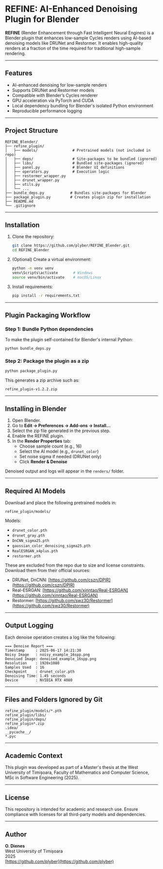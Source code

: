 # REFINE: AI-Enhanced Denoising Plugin for Blender

**REFINE** (Render Enhancement through Fast Intelligent Neural Engines) is a Blender plugin that enhances low-sample Cycles renders using AI-based denoising models like DRUNet and Restormer. It enables high-quality renders at a fraction of the time required for traditional high-sample rendering.

---

## Features

- AI-enhanced denoising for low-sample renders
- Supports DRUNet and Restormer models
- Compatible with Blender’s Cycles renderer
- GPU acceleration via PyTorch and CUDA
- Local dependency bundling for Blender's isolated Python environment
- Reproducible performance logging

---

## Project Structure

```
REFINE_Blender/
├── refine_plugin/
│   ├── models/                # Pretrained models (not included in repo)
│   ├── deps/                  # Site-packages to be bundled (ignored)
│   ├── libs/                  # Bundled site-packages (ignored)
│   ├── panel.py               # Blender UI definitions
│   ├── operators.py           # Execution logic
│   ├── restormer_wrapper.py
│   ├── drunet_wrapper.py
│   ├── utils.py
│   └── ...
├── bundle_deps.py            # Bundles site-packages for Blender
├── package_plugin.py         # Creates plugin zip for installation
├── README.md
└── .gitignore
```

---

## Installation

1. Clone the repository:

   ```bash
   git clone https://github.com/plyber/REFINE_Blender.git
   cd REFINE_Blender
   ```

2. (Optional) Create a virtual environment:

   ```bash
   python -m venv venv
   venv\Scripts\activate       # Windows
   source venv/bin/activate    # macOS/Linux
   ```

3. Install requirements:

   ```bash
   pip install -r requirements.txt
   ```

---

## Plugin Packaging Workflow

### Step 1: Bundle Python dependencies

To make the plugin self-contained for Blender's internal Python:

```bash
python bundle_deps.py
```

### Step 2: Package the plugin as a zip

```bash
python package_plugin.py
```

This generates a zip archive such as:

```
refine_plugin-v1.2.2.zip
```

---

## Installing in Blender

1. Open Blender.
2. Go to **Edit → Preferences → Add-ons → Install...**
3. Select the zip file generated in the previous step.
4. Enable the REFINE plugin.
5. In the **Render Properties** tab:
   - Choose sample count (e.g., 16)
   - Select the AI model (e.g., `drunet_color`)
   - Set noise sigma if needed (DRUNet only)
   - Click **Render & Denoise**

Denoised output and logs will appear in the `renders/` folder.

---

## Required AI Models

Download and place the following pretrained models in:

```
refine_plugin/models/
```

Models:

- `drunet_color.pth`
- `drunet_gray.pth`
- `DnCNN_sigma25.pth`
- `gaussian_color_denoising_sigma25.pth`
- `RealESRGAN_x4plus.pth`
- `restormer.pth`

These are excluded from the repo due to size and license constraints. Download them from their official sources:

- DRUNet, DnCNN: [https://github.com/cszn/DPIR](https://github.com/cszn/DPIR)
- Real-ESRGAN: [https://github.com/xinntao/Real-ESRGAN](https://github.com/xinntao/Real-ESRGAN)
- Restormer: [https://github.com/swz30/Restormer](https://github.com/swz30/Restormer)

---

## Output Logging

Each denoise operation creates a log like the following:

```
=== Denoise Report ===
Timestamp     : 2025-06-17 14:21:30
Noisy Image   : noisy_example_16spp.png
Denoised Image: denoised_example_16spp.png
Resolution    : 1920x1080
Samples Used  : 16
Checkpoint    : drunet_color.pth
Denoising Time: 1.45 seconds
Device        : NVIDIA RTX 4080
```

---

## Files and Folders Ignored by Git

```
refine_plugin/models/*.pth
refine_plugin/libs/
refine_plugin/deps/
refine_plugin*.zip
.idea/
__pycache__/
*.pyc
```

---

## Academic Context

This plugin was developed as part of a Master's thesis at the West University of Timișoara, Faculty of Mathematics and Computer Science, MSc in Software Engineering (2025).

---

## License

This repository is intended for academic and research use. Ensure compliance with licenses for all third-party models and dependencies.

---

## Author

**O. Dienes**\
West University of Timișoara\
2025\
[https://github.com/plyber](https://github.com/plyber)

